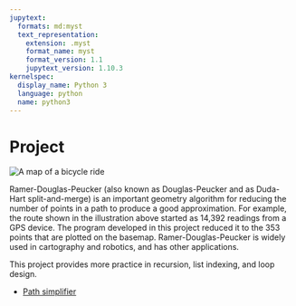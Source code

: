 ```yaml
---
jupytext:
  formats: md:myst
  text_representation:
    extension: .myst
    format_name: myst
    format_version: 1.1
    jupytext_version: 1.10.3
kernelspec:
  display_name: Python 3
  language: python
  name: python3
---
```


# Project

![A map of a bicycle ride](img/SmithLoop-550x350.png)

Ramer-Douglas-Peucker (also known as Douglas-Peucker and as Duda-Hart
split-and-merge) is an important geometry algorithm for reducing the
number of points in a path to produce a good approximation. For example,
the route shown in the illustration above started as 14,392 readings
from a GPS device. The program developed in this project reduced it to
the 353 points that are plotted on the basemap.
Ramer-Douglas-Peucker is widely used in cartography and robotics, and
has other applications.

This project provides more practice in recursion, list indexing, and 
loop design. 

- [Path simplifier](https://github.com/UO-CS210/08-Path-Simplifier)

